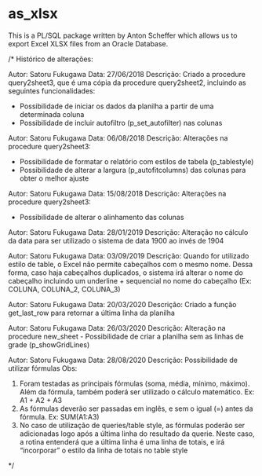 # as_xlsx
This is a PL/SQL package written by Anton Scheffer which allows us to export Excel XLSX files from an Oracle Database.

/*
Histórico de alterações:

Autor: Satoru Fukugawa
Data: 27/06/2018
Descrição: 
Criado a procedure query2sheet3, que é uma cópia da procedure  query2sheet2, 
incluindo as seguintes funcionalidades: 
- Possibilidade de iniciar os dados da planilha a partir de uma determinada coluna
- Possibilidade de incluir autofiltro (p_set_autofilter) nas colunas

Autor: Satoru Fukugawa
Data: 06/08/2018
Descrição: 
Alterações na procedure query2sheet3:
- Possibilidade de formatar o relatório com estilos de tabela (p_tablestyle)
- Possibilidade de alterar a largura (p_autofitcolumns) das colunas para obter 
  o melhor ajuste
  
Autor: Satoru Fukugawa
Data: 15/08/2018
Descrição: 
Alterações na procedure query2sheet3:
- Possibilidade de alterar o alinhamento das colunas

Autor: Satoru Fukugawa
Data: 28/01/2019
Descrição: 
Alteração no cálculo da data para ser utilizado o sistema de data 1900 ao
invés de 1904

Autor: Satoru Fukugawa
Data: 03/09/2019
Descrição: 
Quando for utilizado estilo de table, o Excel não permite cabeçalhos com 
o mesmo nome. Dessa forma, caso haja cabeçalhos duplicados, o sistema irá
alterar o nome do cabeçalho incluindo um underline + sequencial no nome
do cabeçalho (Ex: COLUNA, COLUNA_2, COLUNA_3)

Autor: Satoru Fukugawa
Data: 20/03/2020
Descrição: 
Criado a função get_last_row para retornar a última linha da planilha

Autor: Satoru Fukugawa
Data: 26/03/2020
Descrição: 
Alteração na procedure new_sheet - Possibilidade de criar a planilha 
sem as linhas de grade (p_showGridLines)

Autor: Satoru Fukugawa
Data: 28/08/2020
Descrição: 
Possibilidade de utilizar fórmulas
Obs:
1) Foram testadas as principais fórmulas (soma, média, mínimo, máximo). Além da fórmula, 
   também poderá ser utilizado o cálculo matemático. Ex: A1 + A2 + A3
2) As fórmulas deverão ser passadas em inglês, e sem o igual (=) antes da fórmula. 
   Ex: SUM(A1:A3)
3) No caso de utilização de queries/table style, as fórmulas poderão ser adicionadas 
   logo após a última linha do resultado da querie. Neste caso, a rotina entenderá que 
   a última linha é uma linha de totais, e irá “incorporar” o estilo da linha de 
   totais no table style

*/
